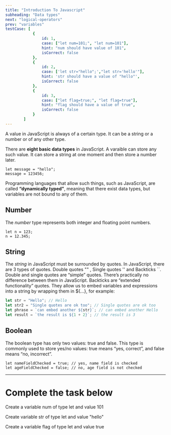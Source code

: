 ```yaml
---
title: "Introduction To Javascript"
subheading: "Data types"
next: "logical-operators"
prev: "variables"
testCase: [
			{
				id: 1,
				case: ["let num=101;", "let num=101"],
				hint: "num should have value of 101",
				isCorrect: false
			},
			{
                id: 2,
                case: ['let str="hello";',"let str='hello'"],
                hint: 'str should have a value of "hello"',
                isCorrect: false
            },
            {
                id: 3,
                case: ["let flag=true;", "let flag=true"],
                hint: "flag should have a value of true",
                isCorrect: false
            }
		]
---
```


A value in JavaScript is always of a certain type. It can be a string or a number or of any other type.

There are **eight basic data types** in JavaScript. A varaible can store any such value. It can store a string at one moment and then store a number later.

```
let message = "hello";
message = 123456;
```

Programming languages that allow such things, such as JavaScript, are called **“dynamically typed”**, meaning that there exist data types, but variables are not bound to any of them.

## Number

The _number_ type represents both integer and floating point numbers.

```
let n = 123;
n = 12.345;
```

## String

The _string_ in JavaScript must be surrounded by quotes. In JavaScript, there are 3 types of quotes. Double quotes "" , Single quotes '' and Backticks ``. Double and single quotes are “simple” quotes. There’s practically no difference between them in JavaScript. Backticks are “extended functionality” quotes. They allow us to embed variables and expressions into a string by wrapping them in ${…}, for example:

```javascript
let str = "Hello"; // Hello
let str2 = "Single quotes are ok too"; // Single quotes are ok too
let phrase = `can embed another ${str}`; // can embed another Hello
let result = `the result is ${1 + 2}`; // the result is 3
```

## Boolean

The boolean type has only two values: true and false. This type is commonly used to store yes/no values: true means “yes, correct”, and false means “no, incorrect”.

```
let nameFieldChecked = true; // yes, name field is checked
let ageFieldChecked = false; // no, age field is not checked

```

---

# Complete the task below

Create a variable num of type let and value 101

Create variable str of type let and value "hello"

Create a variable flag of type let and value true
